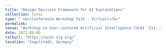 ```yaml
---
title: "Design Decision Framework for AI Explanations"
collection: talks
type: " <b>(Conference Workshop Talk - Virtual)</b>"
permalink:
venue: "Workshop on User-centered Artificial Intelligence (UCAI '21), in conjunction with the 2023 Mensch und Computer conference"
date: 2021-09-05
talkurl: "https://ucai-sig.org/"
location: "Ingolstadt, Germany"
---
```

